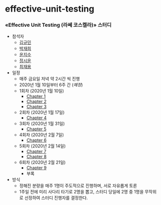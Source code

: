 # effective-unit-testing

### «Effective Unit Testing (라쎄 코스켈라)» 스터디 

- 참석자
  - [김규민](https://github.com/gyumin-kim)
  - [박재희](https://github.com/jaehee0145)
  - [윤지수](https://github.com/yjs2952)
  - [정시윤](https://github.com/siyoon210)
  - [최재용](https://github.com/koola97620)
- 일정
  - 매주 금요일 저녁 약 2시간 씩 진행
  - 2020년 1월 10일부터 6주 간 (_예정_)
  - 1회차 (2020년 1월 10일)
    - [Chapter 1](https://github.com/code-villain/effective-unit-testing/tree/master/Chapter1)
    - [Chapter 2](https://github.com/code-villain/effective-unit-testing/tree/master/Chapter2)
    - [Chapter 3](https://github.com/code-villain/effective-unit-testing/tree/master/Chapter3)
  - 2회차 (2020년 1월 17일)
    - [Chapter 4](https://github.com/code-villain/effective-unit-testing/tree/master/Chapter4)
  - 3회차 (2020년 1월 31일)
    - [Chapter 5](#)
  - 4회차 (2020년 2월 7일)
    - [Chapter 6](#)
  - 5회차 (2020년 2월 14일)
    - [Chapter 7](#)
    - [Chapter 8](#)
  - 6회차 (2020년 2월 21일)
    - [Chapter 9](#)
    - 부록
- 방식
  - 정해진 분량을 매주 1명이 주도적으로 진행하며, 서로 자유롭게 토론
  - 1주일 전에 미리 사다리 타기로 2명을 뽑고, 스터디 당일에 2명 중 1명을 무작위로 선정하여 스터디 진행자를 결정한다.
